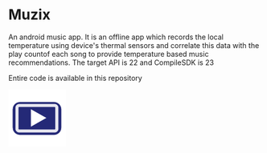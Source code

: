 # Muzix
An android music app.
It is an offline app which records the local temperature using device's thermal sensors and correlate this data with the play countof each song to provide temperature based music recommendations. 
The target API is 22 and CompileSDK is 23

Entire code is available in this repository

![alt text](ourico.png)
